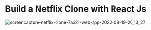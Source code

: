 # Build a Netflix Clone with React Js

![screencapture-netflix-clone-7a321-web-app-2022-08-19-20_13_27](https://user-images.githubusercontent.com/90088021/185651125-9bbf1dfb-406f-42c4-9ccf-43032b0b640b.png)

